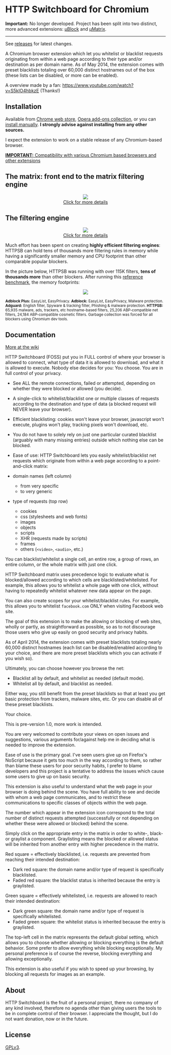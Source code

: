 # HTTP Switchboard for Chromium

**Important:** No longer developed. Project has been split into two distinct, more advanced extensions: [µBlock](https://github.com/gorhill/uBlock) and [µMatrix](https://github.com/gorhill/uMatrix).

***

See [releases](https://github.com/gorhill/httpswitchboard/releases) for latest changes.

A Chromium browser extension which let you whitelist or blacklist requests
originating from within a web page according to their type and/or destination
as per domain name. As of May 2014, the extension comes with preset blacklists
totaling over 60,000 distinct hostnames out of the box (these lists can be
disabled, or more can be enabled).

A overview made by a fan: <https://www.youtube.com/watch?v=S5kIO4hbkzE> (Thanks!)

## Installation

Available from [Chrome web store](https://chrome.google.com/webstore/detail/httpswitchboard/mghdpehejfekicfjcdbfofhcmnjhgaag), 
[Opera add-ons collection](https://addons.opera.com/en-gb/extensions/details/http-switchboard/), 
or you can [install manually](https://github.com/gorhill/httpswitchboard/tree/master/dist). 
**I strongly advise against installing from any other sources.**

I expect the extension to work on a stable release of any Chromium-based browser.

[**IMPORTANT:** Compatibility with various Chromium based browsers and other extensions](https://github.com/gorhill/httpswitchboard/wiki/Compatibility-with-various-Chromium-based-browsers-and-other-extensions)

## The matrix: front end to the matrix filtering engine

<p align="center">
 <a href="https://github.com/gorhill/httpswitchboard/wiki/How-to-use-HTTP-Switchboard:-Two-opposing-views">
  <img src="https://raw.githubusercontent.com/gorhill/httpswitchboard/master/doc/img/screenshot1.png" />
 </a><br>
 <a href="https://github.com/gorhill/httpswitchboard/wiki/How-to-use-HTTP-Switchboard:-Two-opposing-views">Click for more details</a>
</p>

## The filtering engine

<p align="center">
 <a href="https://github.com/gorhill/httpswitchboard/wiki/Net-request-filtering:-overview">
  <img src="https://raw.githubusercontent.com/gorhill/httpswitchboard/master/doc/img/httpsb-overview.png" />
 </a><br>
 <a href="https://github.com/gorhill/httpswitchboard/wiki/Net-request-filtering:-overview">Click for more details</a>
</p>

Much effort has been spent on creating **highly efficient filtering engines**: 
HTTPSB can hold tens of thousands more filtering rules in memory while having a 
significantly smaller memory and CPU footprint than other comparable popular 
blockers.

In the picture below, HTTPSB was running with over 115K filters, **tens 
of thousands more** than other blockers. After running this 
[reference benchmark](https://github.com/gorhill/httpswitchboard/wiki/Comparative-benchmarks-against-widely-used-blockers:-Top-15-Most-Popular-News-Websites), 
the memory footprints:

<p align="center"><img src="https://raw.githubusercontent.com/gorhill/httpswitchboard/master/doc/img/httpsb-mem-vs-others-mem.png" /></p>

<sup>**Adblock Plus:** EasyList, EasyPrivacy. **Adblock:** EasyList, EasyPrivacy, Malware protection. **Adguard:** English filter, Spyware & tracking filter, Phishing & malware protection. **HTTPSB:** 65,935 malware, ads, trackers, etc hostname-based filters, 25,206 ABP-compatible net filters, 24,184 ABP-compatible cosmetic filters. Garbage collection was forced for all blockers using Chromium dev tools.</sup>

## Documentation

[More at the wiki](https://github.com/gorhill/httpswitchboard/wiki)

HTTP Switchboard (FOSS) put you in FULL control of where your browser is allowed to connect, what type of data it is allowed to download, and what it is allowed to execute. Nobody else decides for you: You choose. You are in full control of your privacy.

- See ALL the remote connections, failed or attempted, depending on whether they were blocked or allowed (you decide).

- A single-click to whitelist/blacklist one or multiple classes of requests according to the destination and type 
of data (a blocked request will NEVER leave your browser).

- Efficient blacklisting: cookies won't leave your browser, javascript won't execute, plugins won't play, 
tracking pixels won't download, etc.

- You do not have to solely rely on just one particular curated blacklist (arguably with many missing entries) outside which nothing else can be blocked.

- Ease of use: HTTP Switchboard lets you easily whitelist/blacklist net requests which originate from within a web page according to a point-and-click matrix:

* domain names (left column)
    - from very specific
    - to very generic

* type of requests (top row)
    - cookies
    - css (stylesheets and web fonts)
    - images
    - objects
    - scripts
    - XHR (requests made by scripts)
    - frames
    - others (`<video>`, `<audio>`, etc.)

You can blacklist/whitelist a single cell, an entire row, a group of rows, an entire column, or the whole matrix with just one click.

HTTP Switchboard matrix uses precedence logic to evaluate what is blocked/allowed according to which cells are blacklisted/whitelisted. For example, this allows you to whitelist a whole page with one click, without having to repeatedly whitelist whatever new data appear on the page.

You can also create scopes for your whitelist/blacklist rules. For example, this allows you to whitelist `facebook.com` ONLY when visiting Facebook web site.

The goal of this extension is to make the allowing or blocking of web sites, wholly or partly, as straightforward as possible, so as to not discourage those users who give up easily on good security and privacy habits.

As of April 2014, the extension comes with preset blacklists totaling nearly 60,000 distinct hostnames (each list can be disabled/enabled according to your choice, and there are more preset blacklists which you can activate if you wish so).

Ultimately, you can choose however you browse the net:

- Blacklist all by default, and whitelist as needed (default mode).
- Whitelist all by default, and blacklist as needed.

Either way, you still benefit from the preset blacklists so that at least you get basic protection from trackers, malware sites, etc. Or you can disable all of these preset blacklists.

Your choice.

This is pre-version 1.0, more work is intended.

You are very welcomed to contribute your views on open issues and suggestions, various arguments for/against help me in deciding what is needed to improve the extension.

Ease of use is the primary goal. I've seen users give up on Firefox's NoScript because it gets too much in the way according to them, so rather than blame these users for poor security habits, I prefer to blame developers and this project is a tentative to address the issues which cause some users to give up on basic security.

This extension is also useful to understand what the web page in your browser is doing behind the scene. You have full ability to see and decide with whom a web page communicates, and to restrict these communications to specific classes of objects within the web page.

The number which appear in the extension icon correspond to the total number of distinct requests attempted (successfully or not depending on whether these were allowed or blocked) behind the scene.

Simply click on the appropriate entry in the matrix in order to white-, black- or graylist a component. Graylisting means the blocked or allowed status will be inherited from another entry with higher precedence in the matrix.

Red square = effectively blacklisted, i.e. requests are prevented from reaching their intended destination:

- Dark red square: the domain name and/or type of request is specifically blacklisted.
- Faded red square: the blacklist status is inherited because the entry is graylisted.

Green square = effectively whitelisted, i.e. requests are allowed to reach their intended destination:

- Dark green square: the domain name and/or type of request is specifically whitelisted.
- Faded green square: the whitelist status is inherited because the entry is graylisted.

The top-left cell in the matrix represents the default global setting, which allows you to choose whether allowing or blocking everything is the default behavior. Some prefer to allow everything while blocking exceptionally. My personal preference is of course the reverse, blocking everything and allowing exceptionally.

This extension is also useful if you wish to speed up your browsing, by blocking all requests for images as an example.

## About

HTTP Switchboard is the fruit of a personal project, there no company of any kind involved, therefore no agenda other than giving users the tools to be in complete control of their browser. I appreciate the thought, but I do not want donation, now or in the future.

## License

<a href="https://github.com/gorhill/httpswitchboard/blob/master/LICENSE.txt">GPLv3</a>.
